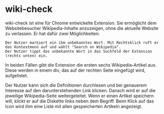 # wiki-check
wiki-check ist eine für Chrome entwickelte Extension. Sie ermöglicht dem Websitebesucher Wikipedia-Inhalte anzuzeigen, ohne die aktuelle Website zu verlassen. Er hat dafür zwei Möglichkeiten:

    Der Nutzer markiert ein ihm unbekanntes Wort. Mit Rechtsklick ruft er das Kontextmenü auf und wählt "Search on Wikipedia".
    Der Nutzer tippt das unbekannte Wort in das Suchfeld der Extension (rechts unten) ein.

In beiden Fällen gibt die Extension die ersten sechs Wikipedia-Artikel aus. Diese werden in einem div, das auf der rechten Seite eingefügt wird, aufgelistet.

Der Nutzer kann sich die Definitionen durchlesen und bei genauerem Interesse auf den darunterstehenden Link klicken. Danach wird er auf die jeweilige Wikipedia-Seite weitergeleitet. Wenn er einen Artikel speichern will, klickt er auf die Diskette links neben dem Begriff. Beim Klick auf das Icon wird ihm eine Liste mit allen gespeicherten Artikeln angezeigt.

